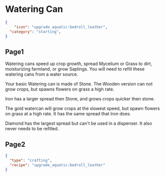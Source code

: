 # Watering Can

```json
{
	"icon": "upgrade_aquatic:bedroll_leather",
  "category": "starting",
}
```

## Page1

Watering cans speed up crop growth, spread Mycelium or Grass to dirt, moisturizing farmland, or grow Saplings. You will need to refill these watering cans from a water source. 

Your basic Watering can is made of Stone. The Wooden version can not grow crops, but spawns flowers on grass a high rate.

Iron has a larger spread then Stone, and grows crops quicker then stone.

The gold watercan will grow crops at the slowest speed, but spawn flowers on grass at a high rate. It has the same spread that Iron does.

Diamond has the largest spread but can't be used in a dispenser.  It also never needs to be refilled.

## Page2

```json
{
  "type": "crafting",
  "recipe": "upgrade_aquatic:bedroll_leather"
}
```

